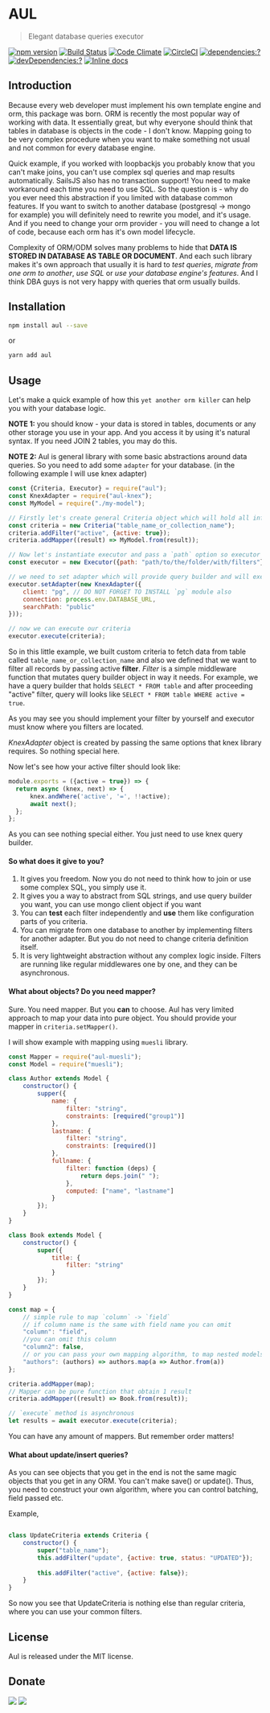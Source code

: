 # AUL

> Elegant database queries executor

[![npm version](https://badge.fury.io/js/aul.svg)](https://www.npmjs.com/package/aul)
[![Build Status](https://travis-ci.org/zemd/aul.svg?branch=master)](https://travis-ci.org/zemd/aul)
[![Code Climate](https://codeclimate.com/github/zemd/aul/badges/gpa.svg)](https://codeclimate.com/github/zemd/aul)
[![CircleCI](https://circleci.com/gh/zemd/aul/tree/master.svg?style=svg)](https://circleci.com/gh/zemd/aul/tree/master)
[![dependencies:?](https://img.shields.io/david/zemd/aul.svg)](https://david-dm.org/zemd/aul)
[![devDependencies:?](https://img.shields.io/david/dev/zemd/aul.svg?style=flat)](https://david-dm.org/zemd/aul)
[![Inline docs](http://inch-ci.org/github/zemd/aul.svg?branch=master)](http://inch-ci.org/github/zemd/aul)

## Introduction

Because every web developer must implement his own template engine and orm, this package was born. ORM is recently the most
popular way of working with data. It essentially great, but why everyone should think that tables in database is objects 
in the code - I don't know. Mapping going to be very complex procedure when you want to make something 
not usual and not common for every database engine. 

Quick example, if you worked with loopbackjs you probably know that you can't make joins, you can't use complex sql queries 
and map results automatically. SailsJS also has no transaction support! You need to make workaround each time you need to 
use SQL. So the question is - why do you ever need this abstraction if you limited with database common features. If you
want to switch to another database (postgresql -> mongo for example) you will definitely need to rewrite you model, and it's 
usage. And if you need to change your orm provider - you will need to change a lot of code, because each orm has it's own
model lifecycle.
  
Complexity of ORM/ODM solves many problems to hide that **DATA IS STORED IN DATABASE AS TABLE OR DOCUMENT**. And each such
library makes it's own approach that usually it is hard to *test queries*, *migrate from one orm to another*, *use SQL* or 
*use your database engine's features*. And I think DBA guys is not very happy with queries that orm usually builds.

## Installation

```bash
npm install aul --save
```

or

```bash
yarn add aul
```

## Usage

Let's make a quick example of how this `yet another orm killer` can help you with your database logic.

**NOTE 1:** you should know - your data is stored in tables, documents or any other storage you use in your app. And you access 
it by using it's natural syntax. If you need JOIN 2 tables, you may do this.

**NOTE 2:** Aul is general library with some basic abstractions around data queries. So you need to add some `adapter` for your 
database. (in the following example I will use knex adapter)


```javascript
const {Criteria, Executor} = require("aul");
const KnexAdapter = require("aul-knex");
const MyModel = require("./my-model");

// Firstly let's create general Criteria object which will hold all info about what we need to fetch from database
const criteria = new Criteria("table_name_or_collection_name");
criteria.addFilter("active", {active: true});
criteria.addMapper((result) => MyModel.from(result));

// Now let's instantiate executor and pass a `path` option so executor could find you custom filters
const executor = new Executor({path: "path/to/the/folder/with/filters"});

// we need to set adapter which will provide query builder and will execute the query
executor.setAdapter(new KnexAdapter({
    client: "pg", // DO NOT FORGET TO INSTALL `pg` module also
    connection: process.env.DATABASE_URL,
    searchPath: "public"
}));

// now we can execute our criteria
executor.execute(criteria);
```

So in this little example, we built custom criteria to fetch data from table called `table_name_or_collection_name` and 
also we defined that we want to filter all records by passing active **filter**. *Filter* is a simple middleware function that 
mutates query builder object in way it needs. For example, we have a query builder that holds `SELECT * FROM table` and after proceeding 
"active" filter, query will looks like `SELECT * FROM table WHERE active = true`.

As you may see you should implement your filter by yourself and executor must know where you filters are located.
  
*KnexAdapter* object is created by passing the same options that knex library requires. So nothing special here.
    
Now let's see how your active filter should look like:
 
```javascript
module.exports = ({active = true}) => {
  return async (knex, next) => {
      knex.andWhere('active', '=', !!active);
      await next();
  };
};
```

As you can see nothing special either. You just need to use knex query builder.

#### So what does it give to you?

 1. It gives you freedom. Now you do not need to think how to join or use some complex SQL, you simply use it.
 2. It gives you a way to abstract from SQL strings, and use query builder you want, you can use mongo client object if you want
 3. You can **test** each filter independently and **use** them like configuration parts of you criteria.
 4. You can migrate from one database to another by implementing filters for another adapter. But you do not need to change 
 criteria definition itself.
 5. It is very lightweight abstraction without any complex logic inside. Filters are running like regular middlewares one by one, 
 and they can be asynchronous.  

#### What about objects? Do you need mapper?

Sure. You need mapper. But you **can** to choose. Aul has very limited approach to map your data into pure object. 
You should provide your mapper in `criteria.setMapper()`. 

I will show example with mapping using `muesli` library.

```javascript
const Mapper = require("aul-muesli");
const Model = require("muesli");

class Author extends Model {
    constructor() {
        supper({
            name: {
                filter: "string",
                constraints: [required("group1")]
            },
            lastname: {
                filter: "string",
                constraints: [required()]
            },
            fullname: {
                filter: function (deps) { 
                    return deps.join(" ");
                },
                computed: ["name", "lastname"]
            }
        });
    }
}

class Book extends Model {
    constructor() {
        super({
            title: {
                filter: "string"
            }
        });
    }
}

const map = {
    // simple rule to map `column` -> `field`
    // if column name is the same with field name you can omit 
    "column": "field",
    //you can omit this column
    "column2": false, 
    // or you can pass your own mapping algorithm, to map nested models
    "authors": (authors) => authors.map(a => Author.from(a))
};

criteria.addMapper(map);
// Mapper can be pure function that obtain 1 result
criteria.addMapper((result) => Book.from(result));

// `execute` method is asynchronous
let results = await executor.execute(criteria);
```

You can have any amount of mappers. But remember order matters!

#### What about update/insert queries?

As you can see objects that you get in the end is not the same magic objects that you get in any ORM. You can't make 
save() or update(). Thus, you need to construct your own algorithm, where you can control batching, field passed etc.

Example,

```javascript

class UpdateCriteria extends Criteria {
    constructor() {
        super("table_name");
        this.addFilter("update", {active: true, status: "UPDATED"});
        
        this.addFilter("active", {active: false});
    }
} 
```

So now you see that UpdateCriteria is nothing else than regular criteria, where you can use your common filters.


## License

Aul is released under the MIT license.

## Donate

[![](https://img.shields.io/badge/patreon-donate-yellow.svg)](https://www.patreon.com/red_rabbit)
[![](https://img.shields.io/badge/flattr-donate-yellow.svg)](https://flattr.com/profile/red_rabbit)

